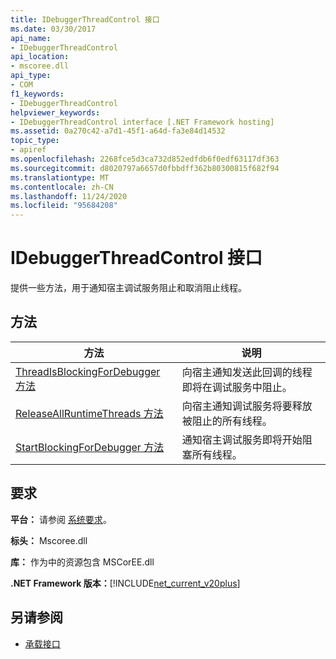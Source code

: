 ```yaml
---
title: IDebuggerThreadControl 接口
ms.date: 03/30/2017
api_name:
- IDebuggerThreadControl
api_location:
- mscoree.dll
api_type:
- COM
f1_keywords:
- IDebuggerThreadControl
helpviewer_keywords:
- IDebuggerThreadControl interface [.NET Framework hosting]
ms.assetid: 0a270c42-a7d1-45f1-a64d-fa3e84d14532
topic_type:
- apiref
ms.openlocfilehash: 2268fce5d3ca732d852edfdb6f0edf63117df363
ms.sourcegitcommit: d8020797a6657d0fbbdff362b80300815f682f94
ms.translationtype: MT
ms.contentlocale: zh-CN
ms.lasthandoff: 11/24/2020
ms.locfileid: "95684208"
---
```

# <a name="idebuggerthreadcontrol-interface"></a>IDebuggerThreadControl 接口

提供一些方法，用于通知宿主调试服务阻止和取消阻止线程。  
  
## <a name="methods"></a>方法  
  
|方法|说明|  
|------------|-----------------|  
|[ThreadIsBlockingForDebugger 方法](idebuggerthreadcontrol-threadisblockingfordebugger-method.md)|向宿主通知发送此回调的线程即将在调试服务中阻止。|  
|[ReleaseAllRuntimeThreads 方法](idebuggerthreadcontrol-releaseallruntimethreads-method.md)|向宿主通知调试服务将要释放被阻止的所有线程。|  
|[StartBlockingForDebugger 方法](idebuggerthreadcontrol-startblockingfordebugger-method.md)|通知宿主调试服务即将开始阻塞所有线程。|  
  
## <a name="requirements"></a>要求  

 **平台：** 请参阅 [系统要求](../../get-started/system-requirements.md)。  
  
 **标头：** Mscoree.dll  
  
 **库：** 作为中的资源包含 MSCorEE.dll  
  
 **.NET Framework 版本：**[!INCLUDE[net_current_v20plus](../../../../includes/net-current-v20plus-md.md)]  
  
## <a name="see-also"></a>另请参阅

- [承载接口](hosting-interfaces.md)

